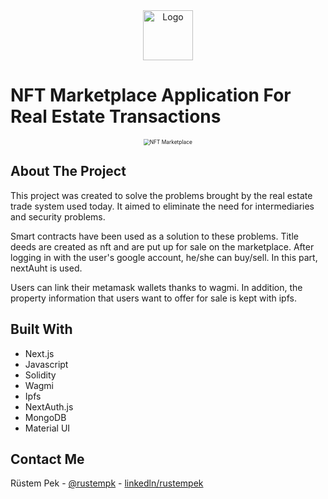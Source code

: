 
<div align="center">
    <img src="https://user-images.githubusercontent.com/66913935/179997242-680f9f91-3c2f-4d0f-a30f-471f766cd64d.png" alt="Logo" width="80" height="80">
</div>

# NFT Marketplace Application For Real Estate Transactions

<div align="center">
  <img src="https://user-images.githubusercontent.com/66913935/179996787-34c0cbc9-6c0c-4d04-b780-46f6589f22dc.png" alt="NFT Marketplace" style="zoom:60%;" />
</div>


## About The Project

This project was created to solve the problems brought by the real estate trade system used today. It aimed to eliminate the need for intermediaries and security problems.

Smart contracts have been used as a solution to these problems. Title deeds are created as nft and are put up for sale on the marketplace. After logging in with the user's google account, he/she can buy/sell. In this part, nextAuht is used.

Users can link their metamask wallets thanks to wagmi. In addition, the property information that users want to offer for sale is kept with ipfs.

## Built With

- Next.js
- Javascript
- Solidity
- Wagmi
- Ipfs
- NextAuth.js
- MongoDB
- Material UI

## Contact Me

Rüstem Pek - [@rustempk](https://twitter.com/rustempk) - [linkedln/rustempek](https://www.linkedin.com/in/r%C3%BCstem-pek-277118149/)
